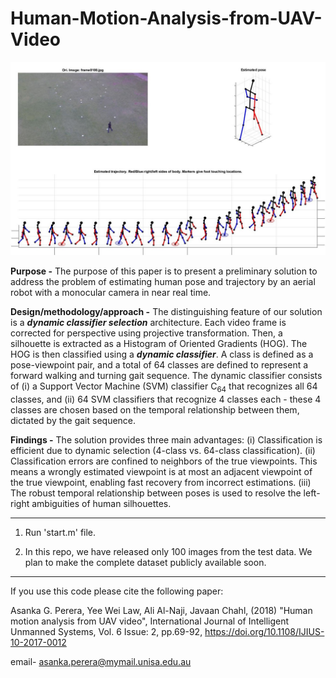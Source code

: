 # Human-Motion-Analysis-from-UAV-Video

![My image](https://github.com/asankagp/Human-Motion-Analysis-from-UAV-Video/blob/master/traj_plot.jpg)

**Purpose -** The purpose of this paper is to present a preliminary solution to address the problem of estimating human pose and trajectory by an aerial robot with a monocular camera in near real time.  

**Design/methodology/approach -** The distinguishing feature of our solution is a **_dynamic classifier selection_** architecture. Each video frame is corrected for perspective using projective transformation. Then, a silhouette is extracted as a Histogram of Oriented Gradients (HOG). The HOG is then classified using a **_dynamic classifier_**. A class is defined as a pose-viewpoint pair, and a total of 64 classes are defined to represent a forward walking and turning gait sequence. The dynamic classifier consists of (i) a Support Vector Machine (SVM) classifier C<sub>64</sub> that recognizes all 64 classes, and (ii) 64 SVM classifiers that recognize 4 classes each - these 4 classes are chosen based on the temporal relationship between them, dictated by the gait sequence. 

**Findings -** The solution provides three main advantages: (i) Classification is efficient due to dynamic selection (4-class vs. 64-class classification). (ii) Classification errors are confined to neighbors of the true viewpoints. This means a wrongly estimated viewpoint is at most an adjacent viewpoint of the true viewpoint, enabling fast recovery from incorrect estimations. (iii) The robust temporal relationship between poses is used to resolve the left-right ambiguities of human silhouettes. 

--------------------------------------------------------------------------
1. Run 'start.m' file.

2. In this repo, we have released only 100 images from the test data. We plan to make the complete dataset publicly available soon.
--------------------------------------------------------------------------
If you use this code please cite the following paper:
 
Asanka G. Perera, Yee Wei Law, Ali Al-Naji, Javaan Chahl, (2018) 
"Human motion analysis from UAV video", International Journal of 
Intelligent Unmanned Systems, Vol. 6 Issue: 2, pp.69-92, 
https://doi.org/10.1108/IJIUS-10-2017-0012

email- asanka.perera@mymail.unisa.edu.au
